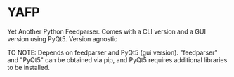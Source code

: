 # YAFP
Yet Another Python Feedparser. Comes with a CLI version and a GUI version using PyQt5. Version agnostic

TO NOTE:
Depends on feedparser and PyQt5 (gui version). "feedparser" and "PyQt5" can be obtained via pip, and PyQt5 requires additional libraries to be installed.

